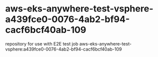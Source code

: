 # aws-eks-anywhere-test-vsphere-a439fce0-0076-4ab2-bf94-cacf6bcf40ab-109
repository for use with E2E test job aws-eks-anywhere-test-vsphere:a439fce0-0076-4ab2-bf94-cacf6bcf40ab-109

